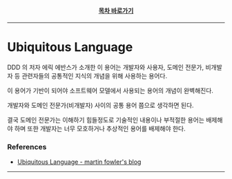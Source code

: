 <div align="center">

#### [목차 바로가기](https://github.com/dhslrl321/cqrs-journey-guide-korean/blob/master/Table%20of%20Contents.md)

</div>

---

# Ubiquitous Language

DDD 의 저자 에릭 에반스가 소개한 이 용어는 개발자와 사용자, 도메인 전문가, 비개발자 등 관련자들의 공통적인 지식의 개념을 위해 사용하는 용어다.

이 용어가 기반이 되어야 소프트웨어 모델에서 사용되는 용어의 개념이 완벽해진다.

개발자와 도메인 전문가(비개발자) 사이의 공통 용어 쯤으로 생각하면 된다.

결국 도메인 전문가는 이해하기 힘들정도로 기술적인 내용이나 부적절한 용어는 배제해야 하며 또한 개발자는 너무 모호하거나 추상적인 용어를 배제해야 한다.

### References

- [Ubiquitous Language - martin fowler's blog](https://martinfowler.com/bliki/UbiquitousLanguage.html)

---
